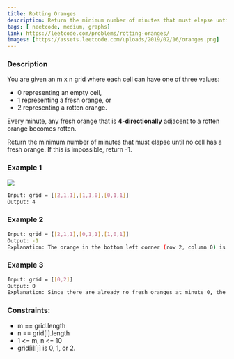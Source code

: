 ```yaml
---
title: Rotting Oranges
description: Return the minimum number of minutes that must elapse until no cell has a fresh orange. If this is impossible, return -1.
tags: [ neetcode, medium, graphs]
link: https://leetcode.com/problems/rotting-oranges/
images: [https://assets.leetcode.com/uploads/2019/02/16/oranges.png]
---
```


### Description

You are given an m x n grid where each cell can have one of three values:

- 0 representing an empty cell,
- 1 representing a fresh orange, or
- 2 representing a rotten orange.

Every minute, any fresh orange that is **4-directionally** adjacent to a rotten orange becomes rotten.

Return the minimum number of minutes that must elapse until no cell has a fresh orange. If this is impossible, return -1.

### Example 1

![](https://assets.leetcode.com/uploads/2019/02/16/oranges.png)

```bash
Input: grid = [[2,1,1],[1,1,0],[0,1,1]]
Output: 4
```

### Example 2

```bash
Input: grid = [[2,1,1],[0,1,1],[1,0,1]]
Output: -1
Explanation: The orange in the bottom left corner (row 2, column 0) is never rotten, because rotting only happens 4-directionally.
```

### Example 3

```bash
Input: grid = [[0,2]]
Output: 0
Explanation: Since there are already no fresh oranges at minute 0, the answer is just 0.
```

### Constraints:

- m == grid.length 
- n == grid[i].length
- 1 <= m, n <= 10 
- grid[i][j] is 0, 1, or 2.